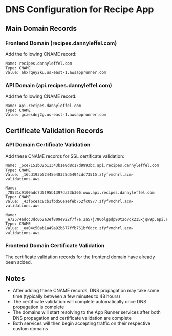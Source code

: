 # DNS Configuration for Recipe App

## Main Domain Records

### Frontend Domain (recipes.dannyleffel.com)
Add the following CNAME record:
```
Name: recipes.dannyleffel.com
Type: CNAME
Value: ahxrqey2ku.us-east-1.awsapprunner.com
```

### API Domain (api.recipes.dannyleffel.com)
Add the following CNAME record:
```
Name: api.recipes.dannyleffel.com
Type: CNAME
Value: gcaesdnj2g.us-east-1.awsapprunner.com
```

## Certificate Validation Records

### API Domain Certificate Validation
Add these CNAME records for SSL certificate validation:
```
Name: _6ce7151b32b11343b1e8d8c17d9993bc.api.recipes.dannyleffel.com
Type: CNAME
Value: _16cd193b52445e48325d5494cdc73515.zfyfvmchrl.acm-validations.aws

Name: _78531c9100adc7d5f95b1397da23b366.www.api.recipes.dannyleffel.com
Type: CNAME
Value: _43f6ceac8cb1fbd56eaefeb752fc0977.zfyfvmchrl.acm-validations.aws

Name: _e72574adcc3dc052a3ef809e922f7f7e.2a57j780olgpdp90t2ovqk215xjqw9p.api.recipes.dannyleffel.com
Type: CNAME
Value: _ea04c50ab1a49a92b677ffb761bf6dcc.zfyfvmchrl.acm-validations.aws
```

### Frontend Domain Certificate Validation
The certificate validation records for the frontend domain have already been added.

## Notes
- After adding these CNAME records, DNS propagation may take some time (typically between a few minutes to 48 hours)
- The certificate validation will complete automatically once DNS propagation is complete
- The domains will start resolving to the App Runner services after both DNS propagation and certificate validation are complete
- Both services will then begin accepting traffic on their respective custom domains